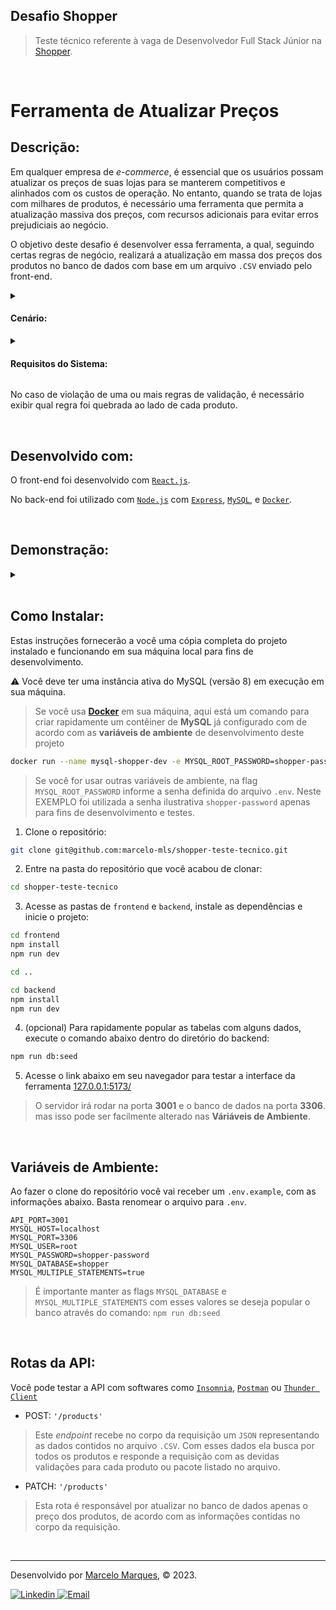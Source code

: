 ## Desafio Shopper
> Teste técnico referente à vaga de Desenvolvedor Full Stack Júnior na [Shopper](https://landing.shopper.com.br/).

<br />

# Ferramenta de Atualizar Preços

## Descrição:

Em qualquer empresa de _e-commerce_, é essencial que os usuários possam atualizar os preços de suas lojas para se manterem competitivos e alinhados com os custos de operação. No entanto, quando se trata de lojas com milhares de produtos, é necessário uma ferramenta que permita a atualização massiva dos preços, com recursos adicionais para evitar erros prejudiciais ao negócio.

O objetivo deste desafio é desenvolver essa ferramenta, a qual, seguindo certas regras de negócio, realizará a atualização em massa dos preços dos produtos no banco de dados com base em um arquivo `.CSV` enviado pelo front-end.

<details>
  <summary>
    
#### Cenário:
  </summary>
  
- O time de Compras fornecerá um arquivo `.CSV` contendo o código do produto e o novo preço;
- O time Financeiro exige que o sistema impeça que o preço de venda dos produtos seja inferior ao custo;
- O time de Marketing solicita que o sistema impeça reajustes maiores ou menores do que 10% do preço atual do produto;
- Em alguns casos, produtos são vendidos em pacotes que consistem em um ou mais itens em quantidades diferentes. Quando o preço de um pacote é ajustado, é necessário que o mesmo arquivo `.CSV` contenha os ajustes dos preços dos itens, de forma que a soma dos preços dos itens resulte no preço total do pacote.
</details>

<details>
  <summary>

#### Requisitos do Sistema:
  </summary>

  - O sistema deve permitir o carregamento do arquivo de precificação;
  - Botão de <button> Validar </button> para verificar os dados do arquivo;
  - Verificar se todos os campos necessários estão presentes e são valores numéricos válidos;
  - Verificar se os códigos de produtos informados existem;
  - Verificar se o arquivo segue as regras estabelecidas no cenário;
  - O botão de <button> Atualizar </button> só estará habilitado se todos os produtos do arquivo forem validados sem nenhuma violação de regras;
  - Ao clicar em <button> Atualizar </button>, os novos preços devem ser salvos no banco de dados e preparar a tela para o envio de um novo arquivo.

  Após a validação, deve-se exibir na tela algumas informações dos produtos enviados. São elas:

  <table>
    <tr>
      <th>Código</th>
      <th>Nome</th>
      <th>Preço Atual</th>
      <th>Novo Preço</th>
      <th>Validação</th>
    </tr>
  </table>
</details>

 No caso de violação de uma ou mais regras de validação, é necessário exibir qual regra foi quebrada ao lado de cada produto. 

<br />

## Desenvolvido com:

O front-end foi desenvolvido com [`React.js`](https://react.dev/).

No back-end foi utilizado com [`Node.js`](https://nodejs.org/en) com [`Express`](https://expressjs.com/), [`MySQL`](https://www.mysql.com/), e [`Docker`](https://www.docker.com/).

<br />

## Demonstração:

<details>
  <summary>
  </summary>
  
  - #### Tela inicial
  ![Tela inicial](https://github.com/marcelo-mls/shopper-teste-tecnico/assets/102492818/7d7ff5d4-d0c3-4420-81fc-29ce6884342e)

  - #### Feedback sobre estrutura do arquivo CSV
  ![Feedback CSV](https://github.com/marcelo-mls/shopper-teste-tecnico/assets/102492818/524b480d-a2a6-42ec-9ed4-0ed4deaf01f0)

  - #### Feedback sobre a qualidade dos dados do CSV
  ![Feedback Dados](https://github.com/marcelo-mls/shopper-teste-tecnico/assets/102492818/01e952fc-24c4-42fd-8ee7-c7dfd813a411)

</details>

<br />

## Como Instalar:

Estas instruções fornecerão a você uma cópia completa do projeto instalado e funcionando em sua máquina local para fins de desenvolvimento.

:warning: Você deve ter uma instância ativa do MySQL (versão 8) em execução em sua máquina.

> Se você usa [**Docker**](https://www.docker.com/) em sua máquina, aqui está um comando para criar rapidamente um contêiner de **MySQL** já configurado com de acordo com as **variáveis de ambiente** de desenvolvimento deste projeto
```sh
docker run --name mysql-shopper-dev -e MYSQL_ROOT_PASSWORD=shopper-password -p 3306:3306 -d mysql:8
```
> Se você for usar outras variáveis de ambiente, na flag `MYSQL_ROOT_PASSWORD` informe a senha definida do arquivo `.env`. Neste EXEMPLO foi utilizada a senha ilustrativa `shopper-password` apenas para fins de desenvolvimento e testes.

1. Clone o repositório:
```sh
git clone git@github.com:marcelo-mls/shopper-teste-tecnico.git
```
2. Entre na pasta do repositório que você acabou de clonar:
```sh
cd shopper-teste-tecnico
```
3. Acesse as pastas de `frontend` e `backend`, instale as dependências e inicie o projeto:
```sh
cd frontend
npm install
npm run dev
```
```sh
cd ..
```
```sh
cd backend
npm install
npm run dev
```
4. (opcional) Para rapidamente popular as tabelas com alguns dados, execute o comando abaixo dentro do diretório do backend:
```sh
npm run db:seed
```
5. Acesse o link abaixo em seu navegador para testar a interface da ferramenta
[127.0.0.1:5173/](http://127.0.0.1:5173/)

> O servidor irá rodar na porta **3001** e o banco de dados na porta **3306**. mas isso pode ser facilmente alterado nas **Váriáveis de Ambiente**.

<br />

## Variáveis de Ambiente:
Ao fazer o clone do repositório você vai receber um `.env.example`, com as informações abaixo. Basta renomear o arquivo para `.env`.

```env
API_PORT=3001
MYSQL_HOST=localhost
MYSQL_PORT=3306
MYSQL_USER=root
MYSQL_PASSWORD=shopper-password
MYSQL_DATABASE=shopper
MYSQL_MULTIPLE_STATEMENTS=true
```
> É importante manter as flags `MYSQL_DATABASE` e `MYSQL_MULTIPLE_STATEMENTS` com esses valores se deseja popular o banco através do comando: `npm run db:seed`

<br />

## Rotas da API:

Você pode testar a API com softwares como [`Insomnia`](https://insomnia.rest/download), [`Postman`](https://www.postman.com/) ou [`Thunder Client`](https://www.thunderclient.com/)

  - POST: `'/products'`
  > Este _endpoint_ recebe no corpo da requisição um `JSON` representando as dados contidos no arquivo `.CSV`. Com esses dados ela busca por todos os produtos e responde a requisição com as devidas validações para cada produto ou pacote listado no arquivo.

  - PATCH: `'/products'`
  > Esta rota é responsável por atualizar no banco de dados apenas o preço dos produtos, de acordo com as informações contidas no corpo da requisição.

<br />

---

Desenvolvido por [Marcelo Marques](https://www.linkedin.com/in/marcelo-mls/), © 2023.

<div>
  <a href = "https://www.linkedin.com/in/marcelo-mls/">
    <img src="https://img.shields.io/badge/LinkedIn-0077B5?style=for-the-badge&logo=linkedin&logoColor=white" alt="Linkedin" />
  </a>
  <a href="mailto:marcelo-mls@hotmail.com" target="_blank">
    <img src="https://img.shields.io/badge/Hotmail-0077B5?style=for-the-badge&logo=gmail&logoColor=white" alt="Email" />
  </a>
</div>


